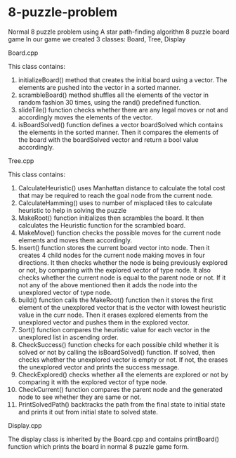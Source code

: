 # 8-puzzle-problem
Normal 8 puzzle problem using A star path-finding algorithm
8 puzzle board game
In our game we created 3 classes: Board, Tree, Display

Board.cpp

This class contains:
1)	initializeBoard() method that creates the initial board using a vector. The elements are pushed into the vector in a sorted manner. 
2)	scrambleBoard() method shuffles all the elements of the vector in random fashion 30 times, using the rand() predefined function. 
3)	slideTile() function checks whether there are any legal moves or not and accordingly moves the elements of the vector.
4)	isBoardSolved() function defines a vector boardSolved which contains the elements in the sorted manner. Then it compares the elements of the board with the boardSolved vector and return a bool value accordingly.

Tree.cpp

This class contains:
1)	CalculateHeuristic() uses Manhattan distance to calculate the total cost that may be required to reach the goal node from the current node.
2)	CalculateHamming() uses to number of misplaced tiles to calculate heuristic to help in solving the puzzle
3)	MakeRoot() function initializes then scrambles the board. It then calculates the Heuristic function for the scrambled board.
4)	MakeMove() function checks the possible moves for the current node elements and moves them accordingly.
5)	Insert() function stores the current board vector into node. Then it creates 4 child nodes for the current node making moves in four directions. It then checks whether the node is being previously explored or not, by comparing with the explored vector of type node. It also checks whether the current node is equal to the parent node or not. If it not any of the above mentioned then it adds the node into the unexplored vector of type node.
6)	build() function calls the MakeRoot() function then it stores the first element of the unexplored vector that is the vector with lowest heuristic value in the curr node. Then it erases explored elements from the unexplored vector and pushes them in the explored vector.
7)	Sort() function compares the heuristic value for each vector in the unexplored list in ascending order.
8)	CheckSuccess() function checks for each possible child whether it is solved or not by calling the isBoardSolved() function. If solved, then checks whether the unexplored vector is empty or not. If not, the erases the unexplored vector and prints the success message.
9)	CheckExplored() checks whether all the elements are explored or not by comparing it with the explored vector of type node.
10)	CheckCurrent() function compares the parent node and the generated node to see whether they are same or not.
11)	PrintSolvedPath() backtracks the path from the final state to initial state and prints it out from initial state to solved state.

Display.cpp

The display class is inherited by the Board.cpp and contains printBoard() function which prints the board in normal 8 puzzle game form.


